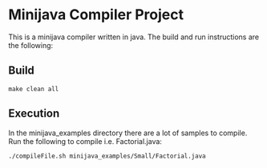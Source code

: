 # Minijava Compiler Project #
This is a minijava compiler written in java. The build and run instructions are the following:

## Build ##
``` make
make clean all
```

## Execution ##
In the minijava_examples directory there are a lot of samples to compile. Run the following to compile i.e. Factorial.java:
``` bash
./compileFile.sh minijava_examples/Small/Factorial.java
```
